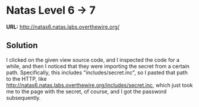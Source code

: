 # Natas Level 6 -> 7

**URL:** http://natas6.natas.labs.overthewire.org/

## Solution

 I clicked on the given view source code, and I inspected the code for a while, and then I noticed that they were importing the secret from a certain path. Specifically, this includes "includes/secret.inc", so I pasted that path to the HTTP, like http://natas6.natas.labs.overthewire.org/includes/secret.inc, which just took me to the page with the secret, of course, and I got the password subsequently. 
